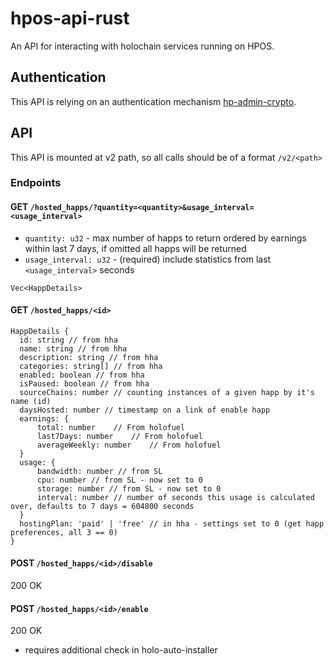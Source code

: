 # hpos-api-rust

An API for interacting with holochain services running on HPOS.

## Authentication

This API is relying on an authentication mechanism [hp-admin-crypto](https://github.com/Holo-Host/hp-admin-crypto).

## API

This API is mounted at v2 path, so all calls should be of a format `/v2/<path>`

### Endpoints

#### GET `/hosted_happs/?quantity=<quantity>&usage_interval=<usage_interval>`
- `quantity: u32` - max number of happs to return ordered by earnings within last 7 days, if omitted all happs will be returned
- `usage_interval: u32` - (required) include statistics from last `<usage_interval>` seconds
```
Vec<HappDetails>
```

#### GET `/hosted_happs/<id>`
```
HappDetails {
  id: string // from hha
  name: string // from hha
  description: string // from hha
  categories: string[] // from hha
  enabled: boolean // from hha
  isPaused: boolean // from hha
  sourceChains: number // counting instances of a given happ by it's name (id)
  daysHosted: number // timestamp on a link of enable happ
  earnings: {
      total: number    // From holofuel
      last7Days: number    // From holofuel
      averageWeekly: number    // From holofuel
  }
  usage: {
      bandwidth: number // from SL
      cpu: number // from SL - now set to 0
      storage: number // from SL - now set to 0
      interval: number // number of seconds this usage is calculated over, defaults to 7 days = 604800 seconds
  }
  hostingPlan: 'paid' | 'free' // in hha - settings set to 0 (get happ preferences, all 3 == 0)
}
```

#### POST `/hosted_happs/<id>/disable`
200 OK

#### POST `/hosted_happs/<id>/enable`
200 OK

- requires additional check in holo-auto-installer